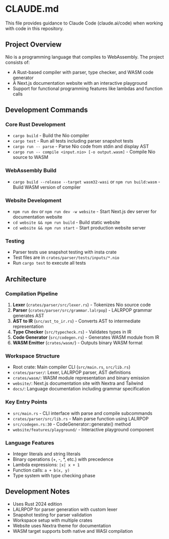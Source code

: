 # CLAUDE.md

This file provides guidance to Claude Code (claude.ai/code) when working with code in this repository.

## Project Overview

Nio is a programming language that compiles to WebAssembly. The project consists of:
- A Rust-based compiler with parser, type checker, and WASM code generator
- A Next.js documentation website with an interactive playground
- Support for functional programming features like lambdas and function calls

## Development Commands

### Core Rust Development
- `cargo build` - Build the Nio compiler
- `cargo test` - Run all tests including parser snapshot tests
- `cargo run -- parse` - Parse Nio code from stdin and display AST
- `cargo run -- compile <input.nio> [-o output.wasm]` - Compile Nio source to WASM

### WebAssembly Build
- `cargo build --release --target wasm32-wasi` or `npm run build:wasm` - Build WASM version of compiler

### Website Development  
- `npm run dev` or `npm run dev -w website` - Start Next.js dev server for documentation website
- `cd website && npm run build` - Build static website
- `cd website && npm run start` - Start production website server

### Testing
- Parser tests use snapshot testing with insta crate
- Test files are in `crates/parser/tests/inputs/*.nio`
- Run `cargo test` to execute all tests

## Architecture

### Compilation Pipeline
1. **Lexer** (`crates/parser/src/lexer.rs`) - Tokenizes Nio source code
2. **Parser** (`crates/parser/src/grammar.lalrpop`) - LALRPOP grammar generates AST
3. **AST to IR** (`src/ast_to_ir.rs`) - Converts AST to intermediate representation
4. **Type Checker** (`src/typecheck.rs`) - Validates types in IR
5. **Code Generator** (`src/codegen.rs`) - Generates WASM module from IR
6. **WASM Emitter** (`crates/wasm/`) - Outputs binary WASM format

### Workspace Structure
- Root crate: Main compiler CLI (`src/main.rs`, `src/lib.rs`)
- `crates/parser/`: Lexer, LALRPOP parser, AST definitions
- `crates/wasm/`: WASM module representation and binary emission
- `website/`: Next.js documentation site with Nextra and Tailwind
- `docs/`: Language documentation including grammar specification

### Key Entry Points
- `src/main.rs` - CLI interface with parse and compile subcommands
- `crates/parser/src/lib.rs` - Main parse function using LALRPOP
- `src/codegen.rs:30` - CodeGenerator::generate() method
- `website/features/playground/` - Interactive playground component

### Language Features
- Integer literals and string literals
- Binary operations (+, -, *, etc.) with precedence
- Lambda expressions: `|x| x + 1`
- Function calls: `a + b(x, y)`
- Type system with type checking phase

## Development Notes

- Uses Rust 2024 edition
- LALRPOP for parser generation with custom lexer
- Snapshot testing for parser validation
- Workspace setup with multiple crates
- Website uses Nextra theme for documentation
- WASM target supports both native and WASI compilation
